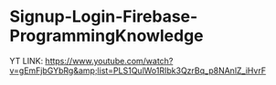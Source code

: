 # Signup-Login-Firebase-ProgrammingKnowledge
YT LINK: https://www.youtube.com/watch?v=gEmFjbGYbRg&amp;list=PLS1QulWo1RIbk3QzrBq_p8NAnlZ_iHvrF
